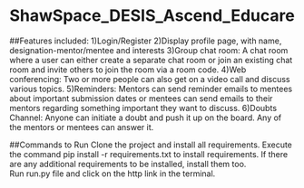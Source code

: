 # ShawSpace_DESIS_Ascend_Educare
##Features included:
1)Login/Register
2)Display profile page, with name, designation-mentor/mentee and interests
3)Group chat room: A chat room where a user can either create a separate chat room or join an existing chat room and invite others to join the room via a room code.
4)Web conferencing: Two or more people can also get on a video call and discuss various topics.
5)Reminders: Mentors can send reminder emails to mentees about important submission dates or mentees can send emails to their mentors regarding something important they want to discuss.
6)Doubts Channel: Anyone can initiate a doubt and push it up on the board. Any of the mentors or mentees can answer it.

##Commands to Run
Clone the project and install all requirements. Execute the command pip install -r requirements.txt to install requirements. If there are any additional requirements to be installed, install them too.
<br>
Run run.py file and click on the http link in the terminal. 

